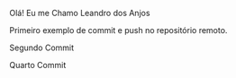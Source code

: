 Olá! Eu me Chamo Leandro dos Anjos

Primeiro exemplo de commit e push no repositório remoto.

Segundo Commit

Quarto Commit
